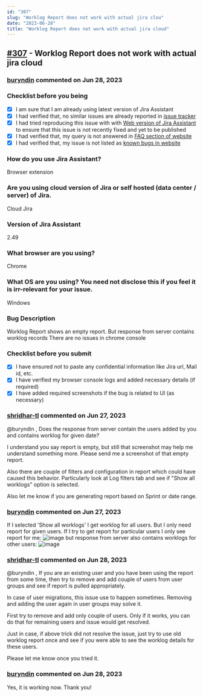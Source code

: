 ```yaml
---
id: "307"
slug: "Worklog Report does not work with actual jira clou"
date: "2023-06-28"
title: "Worklog Report does not work with actual jira cloud"
---
```



## [#307](https://github.com/shridhar-tl/jira-assistant/issues/307) - Worklog Report does not work with actual jira cloud

### [buryndin](https://github.com/buryndin) commented on Jun 28, 2023

### Checklist before you being

- [X] I am sure that I am already using latest version of Jira Assistant
- [X] I had verified that, no similar issues are already reported in [issue tracker](https://github.com/shridhar-tl/jira-assistant/issues)
- [X] I had tried reproducing this issue with with [Web version of Jira Assistant](https://app.jiraassistant.com) to ensure that this issue is not recently fixed and yet to be published
- [X] I had verified that, my query is not answered in [FAQ section of website](https://www.jiraassistant.com/faq)
- [X] I had verified that, my issue is not listed as [known bugs in website](https://www.jiraassistant.com/version-history)

### How do you use Jira Assistant?

Browser extension

### Are you using cloud version of Jira or self hosted (data center / server) of Jira.

Cloud Jira

### Version of Jira Assistant

2.49

### What browser are you using?

Chrome

### What OS are you using? You need not disclose this if you feel it is irr-relevant for your issue.

Windows

### Bug Description

Worklog Report shows an empty report.
But response from server contains worklog records
There are no issues in chrome console

### Checklist before you submit

- [X] I have ensured not to paste any confidential information like Jira url, Mail id, etc.
- [X] I have verified my browser console logs and added necessary details (if required)
- [X] I have added required screenshots if the bug is related to UI (as necessary)

### [shridhar-tl](https://github.com/shridhar-tl) commented on Jun 27, 2023

@buryndin , Does the response from server contain the users added by you and contains worklog for given date?

I understand you say report is empty, but still that screenshot may help me understand something more. Please send me a screenshot of that empty report.

Also there are couple of filters and configuration in report which could have caused this behavior. Particularly look at Log filters tab and see if "Show all worklogs" option is selected.

Also let me know if you are generating report based on Sprint or date range.

### [buryndin](https://github.com/buryndin) commented on Jun 27, 2023

If I selected 'Show all worklogs' I get worklog for all users. But I only need report for given users.
If I try to get report for particular users I only see report for me:
![image](https://github.com/shridhar-tl/jira-assistant/assets/10330000/3ef80681-7e0b-4b38-99d3-6670d2d571bf)
but response from server also contains worklogs for other users:
![image](https://github.com/shridhar-tl/jira-assistant/assets/10330000/57593c87-579c-46e6-b731-cc7bc30acad1)


### [shridhar-tl](https://github.com/shridhar-tl) commented on Jun 28, 2023

@buryndin , If you are an existing user and you have been using the report from some time, then try to remove and add couple of users from user groups and see if report is pulled appropriately.

In case of user migrations, this issue use to happen sometimes. Removing and adding the user again in user groups may solve it.

First try to remove and add only couple of users. Only if it works, you can do that for remaining users and issue would get resolved.

Just in case, if above trick did not resolve the issue, just try to use old worklog report once and see if you were able to see the worklog details for these users.

Please let me know once you tried it.

### [buryndin](https://github.com/buryndin) commented on Jun 28, 2023

Yes, it is working now. Thank you!
